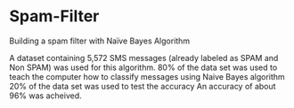 # Spam-Filter
Building a spam filter with Naïve Bayes Algorithm

A dataset containing 5,572 SMS messages (already labeled as SPAM and Non SPAM) was used for this algorithm. 
80% of the data set was used to teach the computer how to classify messages using Naive Bayes algorithm
20% of the data set was used to test the accuracy
An accuracy of about 96% was acheived.
